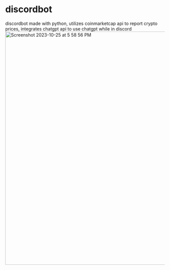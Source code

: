 # discordbot
discordbot made with python, utilizes coinmarketcap api to report crypto prices, integrates chatgpt api to use chatgpt while in discord
<img width="734" alt="Screenshot 2023-10-25 at 5 58 56 PM" src="https://github.com/juukeey/discordbot/assets/113734769/b1a66481-3328-4c91-bad0-8987b517f93a">
